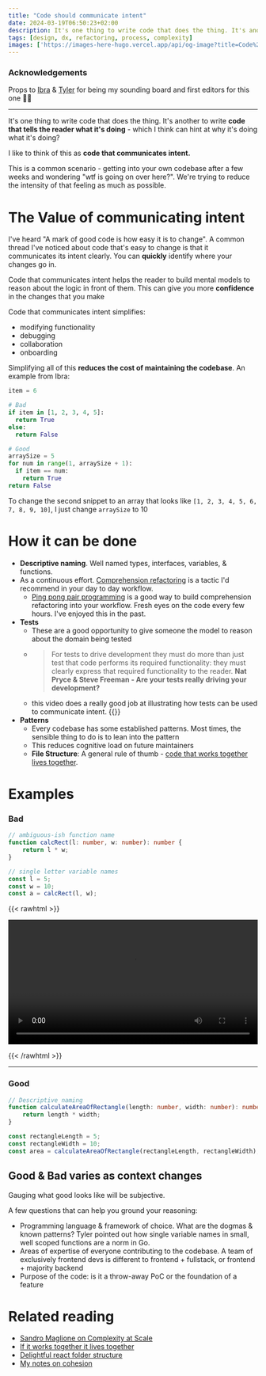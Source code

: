 ```yaml
---
title: "Code should communicate intent"
date: 2024-03-19T06:50:23+02:00
description: It's one thing to write code that does the thing. It's another to write code that tells the reader what it's doing
tags: [design, dx, refactoring, process, complexity]
images: ['https://images-here-hugo.vercel.app/api/og-image?title=Code%20should%20communicate%20intent']
---
```

### Acknowledgements

Props to [Ibra](https://ibrathesheriff.com) & [Tyler](https://www.tylerpillay.co.za/) for being my sounding board and first editors for this one 👊🏽

---

It's one thing to write code that does the thing.
It's another to write **code that tells the reader what it's doing** - which I think can hint at why it's doing what it's doing?

I like to think of this as **code that communicates intent.**

This is a common scenario - getting into your own codebase after a few weeks and wondering "wtf is going on over here?". We're trying to reduce the intensity of that feeling as much as possible.

# The Value of communicating intent

I've heard "A mark of good code is how easy it is to change".
A common thread I've noticed about code that's easy to change is that it communicates its intent clearly. You can **quickly** identify where your changes go in.

Code that communicates intent helps the reader to build mental models to reason about the logic in front of them.
This can give you more **confidence** in the changes that you make

Code that communicates intent simplifies:

- modifying functionality
- debugging
- collaboration
- onboarding

Simplifying all of this **reduces the cost of maintaining the codebase**. An example from Ibra:

```python
item = 6

# Bad
if item in [1, 2, 3, 4, 5]:
  return True
else:
  return False

# Good
arraySize = 5
for num in range(1, arraySize + 1):
  if item == num:
    return True
return False
```

To change the second snippet to an array that looks like `[1, 2, 3, 4, 5, 6, 7, 8, 9, 10]`, I just change `arraySize` to 10

# How it can be done

- **Descriptive naming**. Well named types, interfaces, variables, & functions.
- As a continuous effort. [Comprehension refactoring](https://martinfowler.com/articles/workflowsOfRefactoring/#comprehension) is a tactic I'd recommend in your day to day workflow.
  - [Ping pong pair programming](/pppp) is a good way to build comprehension refactoring into your workflow. Fresh eyes on the code every few hours. I've enjoyed this in the past.
- **Tests**
  - These are a good opportunity to give someone the model to reason about the domain being tested
  - > For tests to drive development they must do more than just test that code performs its required functionality: they must clearly express that required functionality to the reader. **Nat Pryce & Steve Freeman - Are your tests really driving your development?**
  - this video does a really good job at illustrating how tests can be used to communicate intent. {{<youtube MWsk1h8pv2Q>}}
- **Patterns**
  - Every codebase has some established patterns. Most times, the sensible thing to do is to lean into the pattern
  - This reduces cognitive load on future maintainers
  - **File Structure**: A general rule of thumb - [code that works together lives together](https://swizec.com/blog/if-it-works-together-it-lives-together/).

# Examples

### Bad

```ts
// ambiguous-ish function name
function calcRect(l: number, w: number): number {
    return l * w;
}

// single letter variable names
const l = 5;
const w = 10;
const a = calcRect(l, w);
```

{{< rawhtml >}}

<video width=100% controls >
    <source src="https://d20tmfka7s58bt.cloudfront.net/memes/brotha-ew.mp4" >
    Your browser does not support the video tag.  
</video>

{{< /rawhtml >}}

---

### Good

```ts
// Descriptive naming
function calculateAreaOfRectangle(length: number, width: number): number {
    return length * width;
}

const rectangleLength = 5;
const rectangleWidth = 10;
const area = calculateAreaOfRectangle(rectangleLength, rectangleWidth);

```

## Good & Bad varies as context changes

Gauging what good looks like will be subjective.

A few questions that can help you ground your reasoning:

- Programming language & framework of choice. What are the dogmas & known patterns? Tyler pointed out how single variable names in small, well scoped functions are a norm in Go.
- Areas of expertise of everyone contributing to the codebase. A team of exclusively frontend devs is different to frontend + fullstack, or frontend + majority backend
- Purpose of the code: is it a throw-away PoC or the foundation of a feature

# Related reading

- [Sandro Maglione on Complexity at Scale](https://www.sandromaglione.com/articles/scale-complexity-in-software-applications)
- [If it works together it lives together](https://swizec.com/blog/if-it-works-together-it-lives-together/)
- [Delightful react folder structure](https://www.joshwcomeau.com/react/file-structure/)
- [My notes on cohesion](/cohesion)
